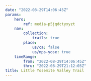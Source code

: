 ```yaml
---
date: "2022-08-29T14:06:45Z"
params:
    hero:
        ref: media-p5jqdctyxyzt
    nav:
        collection:
            trails: true
        place:
            us/ca: false
            us/nps-yose: true
    timeRange:
        from: "2022-08-29T14:06:45Z"
        thru: "2022-08-29T21:12:05Z"
title: Little Yosemite Valley Trail
---
```

